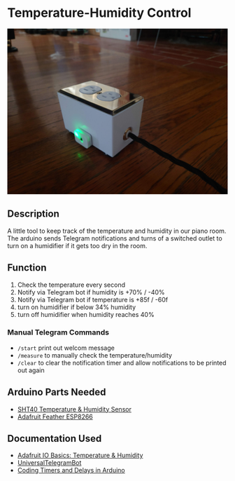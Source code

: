 # Temperature-Humidity Control
![temp-hum](../images/temp_hum.JPG)

## Description
A little tool to keep track of the temperature and humidity in our piano room. The arduino sends Telegram notifications and turns of a switched outlet to turn on a humidifier if it gets too dry in the room.

## Function
1. Check the temperature every second
2. Notify via Telegram bot if humidity is +70% / -40%
3. Notify via Telegram bot if temperature is +85f / -60f
4. turn on humidifier if below 34% humidity
5. turn off humidifier when humidity reaches 40%

### Manual Telegram Commands
* `/start` print out welcom message
* `/measure` to manually check the temperature/humidity
* `/clear` to clear the notification timer and allow notifications to be printed out again

## Arduino Parts Needed
* [SHT40 Temperature & Humidity Sensor](https://www.adafruit.com/product/4885)
* [Adafruit Feather ESP8266](https://www.adafruit.com/product/2821)

## Documentation Used
* [Adafruit IO Basics: Temperature & Humidity](https://learn.adafruit.com/adafruit-io-basics-temperature-and-humidity)
* [UniversalTelegramBot](https://www.arduino.cc/reference/en/libraries/universaltelegrambot/)
* [Coding Timers and Delays in Arduino](https://www.instructables.com/Coding-Timers-and-Delays-in-Arduino/)